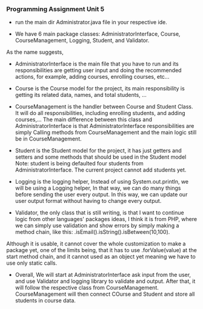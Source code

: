 ### Programming Assignment Unit 5

- run the main dir Administrator.java file in your respective ide.

- We have 6 main package classes: AdministratorInterface, Course, CourseManagement, Logging, Student, and Validator.

As the name suggests,
- AdministratorInterface is the main file that you have to run and its responsibilities are getting user input and doing the recommended actions, for example, adding courses, enrolling courses, etc...

- Course is the Course model for the project, its main responsibility is getting its related data, names, and total students, ...

- CourseManagement is the handler between Course and Student Class. It will do all responsibilities, including enrolling students, and adding courses,... The main difference between this class and AdministratorInterface is that AdministratorInterface responsibilities are simply Calling methods from CourseManagement and the main logic still be in CourseManagement.

- Student is the Student model for the project, it has just getters and setters and some methods that should be used in the Student model
Note: student is being defaulted four students from AdministratorInterface. The current project cannot add students yet.
- Logging is the logging helper, Instead of using System.out.println, we will be using a Logging helper, In that way, we can do many things before sending the user every output. In this way, we can update our user output format without having to change every output.

- Validator, the only class that is still writing, is that I want to continue logic from other languages' packages ideas, I think it is from PHP, where we can simply use validation and show errors by simply making a method chain, like this:
.isEmail().isString().isBetween(10,100).

Although it is usable, it cannot cover the whole customization to make a package yet, one of the limits being, that it has to use .forValue(value) at the start method chain, and it cannot used as an object yet meaning we have to use only static calls.

- Overall, We will start at AdministratorInterface ask input from the user, and use Validator and logging library to validate and output. After that, it will follow the respective class from CourseManagement. CourseManagement will then connect COurse and Student and store all students in course data.
